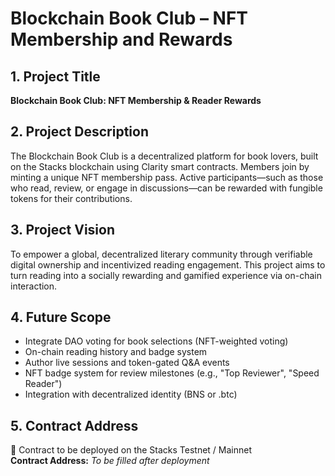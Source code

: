 # Blockchain Book Club – NFT Membership and Rewards

## 1. Project Title
**Blockchain Book Club: NFT Membership & Reader Rewards**

## 2. Project Description
The Blockchain Book Club is a decentralized platform for book lovers, built on the Stacks blockchain using Clarity smart contracts. Members join by minting a unique NFT membership pass. Active participants—such as those who read, review, or engage in discussions—can be rewarded with fungible tokens for their contributions.

## 3. Project Vision
To empower a global, decentralized literary community through verifiable digital ownership and incentivized reading engagement. This project aims to turn reading into a socially rewarding and gamified experience via on-chain interaction.

## 4. Future Scope
- Integrate DAO voting for book selections (NFT-weighted voting)
- On-chain reading history and badge system
- Author live sessions and token-gated Q&A events
- NFT badge system for review milestones (e.g., "Top Reviewer", "Speed Reader")
- Integration with decentralized identity (BNS or .btc)

## 5. Contract Address
🧾 Contract to be deployed on the Stacks Testnet / Mainnet  
**Contract Address:** _To be filled after deployment_

